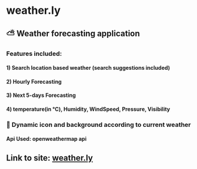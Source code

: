 # weather.ly
## ⛅ Weather forecasting application

### Features included:
#### 1) Search location based weather (search suggestions included)
#### 2) Hourly Forecasting
#### 3) Next 5-days Forecasting
#### 4) temperature(in °C), Humidity, WindSpeed, Pressure, Visibility </br>
### 🌟 Dynamic icon and background according to current weather
#### Api Used: openweathermap api

## Link to site: [weather.ly](http://main--weatherdotly.netlify.app/)
